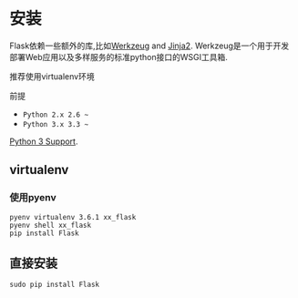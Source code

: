 # 安装

Flask依赖一些额外的库,比如[Werkzeug](http://werkzeug.pocoo.org/) and [Jinja2](http://jinja.pocoo.org/). Werkzeug是一个用于开发部署Web应用以及多样服务的标准python接口的WSGI工具箱.

推荐使用virtualenv环境

前提

- `Python 2.x 2.6 ~`
- `Python 3.x 3.3 ~`

[Python 3 Support](http://flask.pocoo.org/docs/0.12/python3/#python3-support).

## virtualenv

### 使用pyenv

```shell
pyenv virtualenv 3.6.1 xx_flask
pyenv shell xx_flask
pip install Flask
```

## 直接安装

```shell
sudo pip install Flask
```
